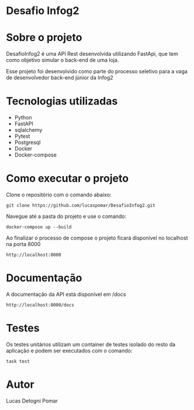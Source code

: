 # Desafio Infog2

# Sobre o projeto

DesafioInfog2 é uma API Rest desenvolvida utilizando FastApi, que tem 
como objetivo simular o back-end de uma loja.

Esse projeto foi desenvolvido como parte do processo seletivo para a 
vaga de desenvolvedor back-end júnior da Infog2

# Tecnologias utilizadas

- Python
- FastAPI
- sqlalchemy
- Pytest
- Postgresql
- Docker
- Docker-compose

# Como executar o projeto

Clone o repositório com o comando abaixo:

```
git clone https://github.com/lucaspomar/DesafioInfog2.git
```

Navegue até a pasta do projeto e use o comando:

```
docker-compose up --build
```

Ao finalizar o processo de compose o projeto ficará disponível no localhost
na porta 8000

```
http://localhost:8000
```

# Documentação

A documentação da API está disponível em /docs

```
http://localhost:8000/docs
```

# Testes

Os testes unitários utilizam um container de testes isolado do resto 
da aplicação e podem ser executados com o comando:

```
task test
```

# Autor

Lucas Detogni Pomar
